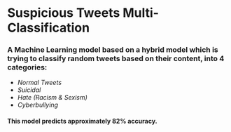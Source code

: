# Suspicious Tweets Multi-Classification

### A Machine Learning model based on a hybrid model which is trying to classify random tweets based on their content, into 4 categories:

* *Normal Tweets*
* *Suicidal*
* *Hate (Racism & Sexism)*
* *Cyberbullying*  

#### This model predicts approximately 82% accuracy.

